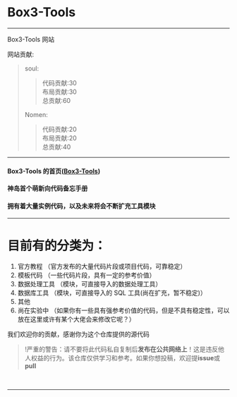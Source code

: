 # Box3-Tools

---

Box3-Tools 网站

网站贡献:

> soul:
>
> > 代码贡献:30
> > <br>
> > 布局贡献:30
> > <br>
> > 总贡献:60
> > <br>
>
> Nomen:
>
> > 代码贡献:20
> > <br>
> > 布局贡献:20
> > <br>
> > 总贡献:40
> > <br>

---

#### Box3-Tools 的首页([Box3-Tools](https://box3-tools.rth1.me/))

#### 神岛首个萌新向代码备忘手册

#### 拥有着大量实例代码，以及未来将会不断扩充工具模块

---

# 目前有的分类为：

1. 官方教程 （官方发布的大量代码片段或项目代码，可靠稳定）
2. 模板代码 （一些代码片段，具有一定的参考价值）
3. 数据处理工具 （模块，可直接导入的数据处理工具）
4. 数据库工具 （模块，可直接导入的 SQL 工具(尚在扩充，暂不稳定)）
5. 其他
6. 尚在实验中 （如果你有一些具有强参考价值的代码，但是不具有稳定性，可以放在这里或许有某个大佬会来修改它呢？）

我们欢迎你的贡献，感谢你为这个仓库提供的源代码
<br/>

> !严重的警告：请不要将此代码私自复制后**发布在公共网络上**！这是违反他人权益的行为。该仓库仅供学习和参考。如果你想投稿，欢迎提**issue**或**pull**

<br/>

---
